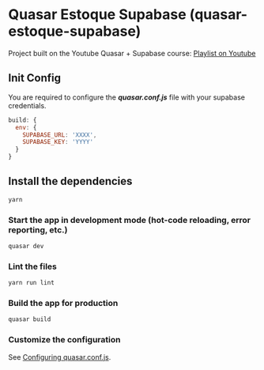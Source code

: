 # Quasar Estoque Supabase (quasar-estoque-supabase)

Project built on the Youtube Quasar + Supabase course: [Playlist on Youtube](https://www.youtube.com/watch?v=6ep8cy6pP74&list=PLBjvYfV_TvwIfgvouZCaLtgjYdrWQL02d&index=1)

## Init Config

You are required to configure the ***quasar.conf.js*** file with your supabase credentials.

```js
build: {
  env: {
    SUPABASE_URL: 'XXXX',
    SUPABASE_KEY: 'YYYY'
  }
}
```

## Install the dependencies
```bash
yarn
```

### Start the app in development mode (hot-code reloading, error reporting, etc.)
```bash
quasar dev
```

### Lint the files
```bash
yarn run lint
```

### Build the app for production
```bash
quasar build
```

### Customize the configuration
See [Configuring quasar.conf.js](https://quasar.dev/quasar-cli/quasar-conf-js).
